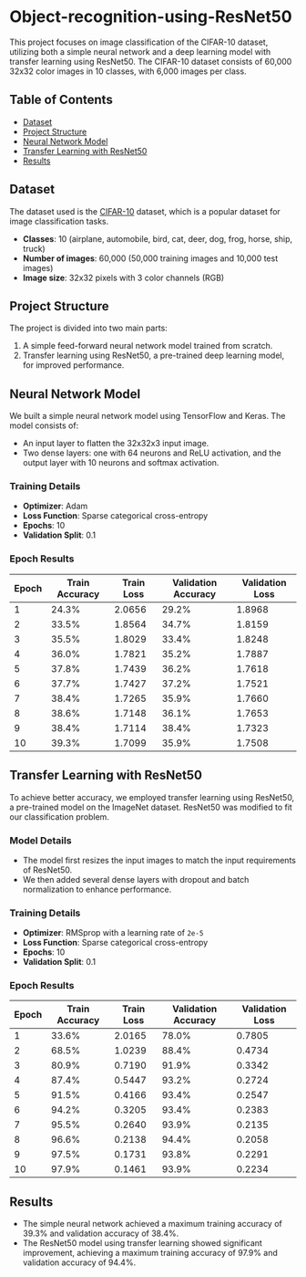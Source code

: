# Object-recognition-using-ResNet50

This project focuses on image classification of the CIFAR-10 dataset, utilizing both a simple neural network and a deep learning model with transfer learning using ResNet50. The CIFAR-10 dataset consists of 60,000 32x32 color images in 10 classes, with 6,000 images per class.

## Table of Contents
- [Dataset](#dataset)
- [Project Structure](#project-structure)
- [Neural Network Model](#neural-network-model)
- [Transfer Learning with ResNet50](#transfer-learning-with-resnet50)
- [Results](#results)

## Dataset
The dataset used is the [CIFAR-10](https://www.kaggle.com/c/cifar-10) dataset, which is a popular dataset for image classification tasks.

- **Classes**: 10 (airplane, automobile, bird, cat, deer, dog, frog, horse, ship, truck)
- **Number of images**: 60,000 (50,000 training images and 10,000 test images)
- **Image size**: 32x32 pixels with 3 color channels (RGB)

## Project Structure
The project is divided into two main parts:
1. A simple feed-forward neural network model trained from scratch.
2. Transfer learning using ResNet50, a pre-trained deep learning model, for improved performance.

## Neural Network Model
We built a simple neural network model using TensorFlow and Keras. The model consists of:
- An input layer to flatten the 32x32x3 input image.
- Two dense layers: one with 64 neurons and ReLU activation, and the output layer with 10 neurons and softmax activation.

### Training Details
- **Optimizer**: Adam
- **Loss Function**: Sparse categorical cross-entropy
- **Epochs**: 10
- **Validation Split**: 0.1

### Epoch Results
| Epoch | Train Accuracy | Train Loss | Validation Accuracy | Validation Loss |
|-------|----------------|------------|---------------------|-----------------|
| 1     | 24.3%          | 2.0656     | 29.2%               | 1.8968          |
| 2     | 33.5%          | 1.8564     | 34.7%               | 1.8159          |
| 3     | 35.5%          | 1.8029     | 33.4%               | 1.8248          |
| 4     | 36.0%          | 1.7821     | 35.2%               | 1.7887          |
| 5     | 37.8%          | 1.7439     | 36.2%               | 1.7618          |
| 6     | 37.7%          | 1.7427     | 37.2%               | 1.7521          |
| 7     | 38.4%          | 1.7265     | 35.9%               | 1.7660          |
| 8     | 38.6%          | 1.7148     | 36.1%               | 1.7653          |
| 9     | 38.4%          | 1.7114     | 38.4%               | 1.7323          |
| 10    | 39.3%          | 1.7099     | 35.9%               | 1.7508          |

## Transfer Learning with ResNet50
To achieve better accuracy, we employed transfer learning using ResNet50, a pre-trained model on the ImageNet dataset. ResNet50 was modified to fit our classification problem.

### Model Details
- The model first resizes the input images to match the input requirements of ResNet50.
- We then added several dense layers with dropout and batch normalization to enhance performance.

### Training Details
- **Optimizer**: RMSprop with a learning rate of `2e-5`
- **Loss Function**: Sparse categorical cross-entropy
- **Epochs**: 10
- **Validation Split**: 0.1

### Epoch Results
| Epoch | Train Accuracy | Train Loss | Validation Accuracy | Validation Loss |
|-------|----------------|------------|---------------------|-----------------|
| 1     | 33.6%          | 2.0165     | 78.0%               | 0.7805          |
| 2     | 68.5%          | 1.0239     | 88.4%               | 0.4734          |
| 3     | 80.9%          | 0.7190     | 91.9%               | 0.3342          |
| 4     | 87.4%          | 0.5447     | 93.2%               | 0.2724          |
| 5     | 91.5%          | 0.4166     | 93.4%               | 0.2547          |
| 6     | 94.2%          | 0.3205     | 93.4%               | 0.2383          |
| 7     | 95.5%          | 0.2640     | 93.9%               | 0.2135          |
| 8     | 96.6%          | 0.2138     | 94.4%               | 0.2058          |
| 9     | 97.5%          | 0.1731     | 93.8%               | 0.2291          |
| 10    | 97.9%          | 0.1461     | 93.9%               | 0.2234          |

## Results
- The simple neural network achieved a maximum training accuracy of 39.3% and validation accuracy of 38.4%.
- The ResNet50 model using transfer learning showed significant improvement, achieving a maximum training accuracy of 97.9% and validation accuracy of 94.4%.
